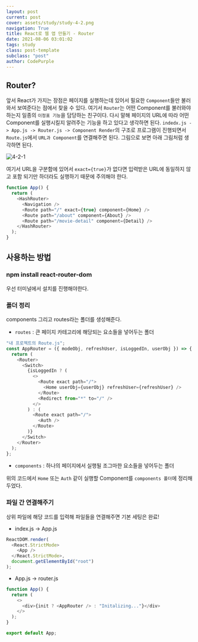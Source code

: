 ```yaml
---
layout: post
current: post
cover: assets/study/study-4-2.png
navigation: True
title: React로 웹 앱 만들기 - Router
date: 2021-08-06 03:01:02
tags: study
class: post-template
subclass: "post"
author: CodePurple
---
```


## Router?

앞서 React가 가지는 장점은 페이지를 실행하는데 있어서 필요한 `Component`들만 불러와서 보여준다는 점에서 찾을 수 있다. 여기서 `Router`는 어떤 Component를 불러와야하는지 일종의 `이정표 기능`을 담당하는 친구이다. 다시 말해 페이지의 URL에 따라 어떤 Component를 실행시킬지 알려주는 기능을 하고 있다고 생각하면 된다. `indedx.js -> App.js -> Router.js -> Component Render`의 구조로 프로그램이 진행되면서 `Route.js`에서 `URL과 Component`를 연결해주면 된다. 그림으로 보면 아래 그림처럼 생각하면 된다.

![4-2-1](https://user-images.githubusercontent.com/73425926/129499596-f74cb734-3e35-44f0-b610-bb1209159ba8.png)

여기서 URL을 구분함에 있어서 `exact={true}`가 없다면 입력받은 URL에 동일하지 않고 포함 되기만 하더라도 실행하기 때문에 주의해야 한다.

```javascript
function App() {
  return (
    <HashRouter>
      <Navigation />
      <Route path="/" exact={true} component={Home} />
      <Route path="/about" component={About} />
      <Route path="/movie-detail" component={Detail} />
    </HashRouter>
  );
}
```

## 사용하는 방법

### npm install react-router-dom

우선 터미널에서 설치를 진행해야한다.

### 폴더 정리

components 그리고 routes라는 폴더를 생성해준다.

- `routes` : 큰 페이지 카테고리에 해당되는 요소들을 넣어두는 폴더

```javascript
"내 프로젝트의 Route.js";
const AppRouter = ({ modeObj, refreshUser, isLoggedIn, userObj }) => {
  return (
    <Router>
      <Switch>
        {isLoggedIn ? (
          <>
            <Route exact path="/">
              <Home userObj={userObj} refreshUser={refreshUser} />
            </Route>
            <Redirect from="*" to="/" />
          </>
        ) : (
          <Route exact path="/">
            <Auth />
          </Route>
        )}
      </Switch>
    </Router>
  );
};
```

- `components` : 하나의 페이지에서 실행될 조그마한 요소들을 넣어두는 폴더

위의 코드에서 `Home` 또는 `Auth` 같이 실행할 Component를 `components 폴더`에 정리해두었다.

### 파일 간 연결해주기

상위 파일에 해당 코드를 입력해 파일들을 연결해주면 기본 세팅은 완료!

- index.js -> App.js

```javascript
ReactDOM.render(
  <React.StrictMode>
    <App />
  </React.StrictMode>,
  document.getElementById("root")
);
```

- App.js -> router.js

```javascript
function App() {
  return (
    <>
      <div>{init ? <AppRouter /> : "Initalizing..."}</div>
    </>
  );
}

export default App;
```
